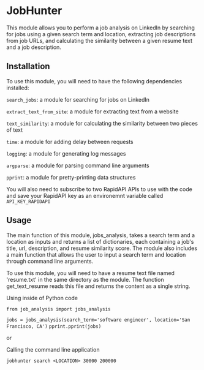 # JobHunter

This module allows you to perform a job analysis on LinkedIn by searching for jobs using a given search term and location, extracting job descriptions from job URLs, and calculating the similarity between a given resume text and a job description.

## Installation
To use this module, you will need to have the following dependencies installed:

`search_jobs`: a module for searching for jobs on LinkedIn

`extract_text_from_site`: a module for extracting text from a website

`text_similarity`: a module for calculating the similarity between two pieces of text

`time`: a module for adding delay between requests

`logging`: a module for generating log messages

`argparse`: a module for parsing command line arguments

`pprint`: a module for pretty-printing data structures

You will also need to subscribe to two RapidAPI APIs to use with the code and save your RapidAPI key as an environemnt variable called `API_KEY_RAPIDAPI`

## Usage
The main function of this module, jobs_analysis, takes a search term and a location as inputs and returns a list of dictionaries, each containing a job's title, url, description, and resume similarity score. The module also includes a main function that allows the user to input a search term and location through command line arguments.

To use this module, you will need to have a resume text file named 'resume.txt' in the same directory as the module. The function get_text_resume reads this file and returns the content as a single string.

Using inside of Python code

```from job_analysis import jobs_analysis```

```jobs = jobs_analysis(search_term='software engineer', location='San Francisco, CA')```
```pprint.pprint(jobs)```

or

Calling the command line application


```jobhunter search <LOCATION> 30000 200000```
